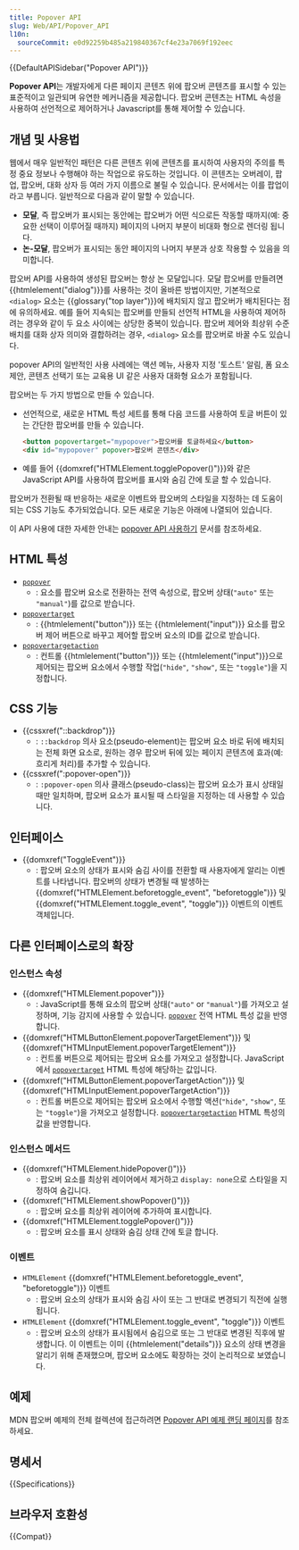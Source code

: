 ```yaml
---
title: Popover API
slug: Web/API/Popover_API
l10n:
  sourceCommit: e0d92259b485a219840367cf4e23a7069f192eec
---
```


{{DefaultAPISidebar("Popover API")}}

**Popover API**는 개발자에게 다른 페이지 콘텐츠 위에 팝오버 콘텐츠를 표시할 수 있는 표준적이고 일관되며 유연한 메커니즘을 제공합니다. 팝오버 콘텐츠는 HTML 속성을 사용하여 선언적으로 제어하거나 Javascript를 통해 제어할 수 있습니다.

## 개념 및 사용법

웹에서 매우 일반적인 패턴은 다른 콘텐츠 위에 콘텐츠를 표시하여 사용자의 주의를 특정 중요 정보나 수행해야 하는 작업으로 유도하는 것입니다. 이 콘텐츠는 오버레이, 팝업, 팝오버, 대화 상자 등 여러 가지 이름으로 불릴 수 있습니다. 문서에서는 이를 팝업이라고 부릅니다. 일반적으로 다음과 같이 말할 수 있습니다.

- **모달**, 즉 팝오버가 표시되는 동안에는 팝오버가 어떤 식으로든 작동할 때까지(예: 중요한 선택이 이루어질 때까지) 페이지의 나머지 부분이 비대화 형으로 렌더링 됩니다.
- **논-모달**, 팝오버가 표시되는 동안 페이지의 나머지 부분과 상호 작용할 수 있음을 의미합니다.

팝오버 API를 사용하여 생성된 팝오버는 항상 논 모달입니다. 모달 팝오버를 만들려면 {{htmlelement("dialog")}}를 사용하는 것이 올바른 방법이지만, 기본적으로 `<dialog>` 요소는 {{glossary("top layer")}}에 배치되지 않고 팝오버가 배치된다는 점에 유의하세요. 예를 들어 지속되는 팝오버를 만들되 선언적 HTML을 사용하여 제어하려는 경우와 같이 두 요소 사이에는 상당한 중복이 있습니다. 팝오버 제어와 최상위 수준 배치를 대화 상자 의미와 결합하려는 경우, `<dialog>` 요소를 팝오버로 바꿀 수도 있습니다.

popover API의 일반적인 사용 사례에는 액션 메뉴, 사용자 지정 '토스트' 알림, 폼 요소 제안, 콘텐츠 선택기 또는 교육용 UI 같은 사용자 대화형 요소가 포함됩니다.

팝오버는 두 가지 방법으로 만들 수 있습니다.

- 선언적으로, 새로운 HTML 특성 세트를 통해 다음 코드를 사용하여 토글 버튼이 있는 간단한 팝오버를 만들 수 있습니다.

  ```html
  <button popovertarget="mypopover">팝오버를 토글하세요</button>
  <div id="mypopover" popover>팝오버 콘텐츠</div>
  ```

- 예를 들어 {{domxref("HTMLElement.togglePopover()")}}와 같은 JavaScript API를 사용하여 팝오버를 표시와 숨김 간에 토글 할 수 있습니다.

팝오버가 전환될 때 반응하는 새로운 이벤트와 팝오버의 스타일을 지정하는 데 도움이 되는 CSS 기능도 추가되었습니다. 모든 새로운 기능은 아래에 나열되어 있습니다.

이 API 사용에 대한 자세한 안내는 [popover API 사용하기](/ko/docs/Web/API/Popover_API/Using) 문서를 참조하세요.

## HTML 특성

- [`popover`](/ko/docs/Web/HTML/Global_attributes/popover)
  - : 요소를 팝오버 요소로 전환하는 전역 속성으로, 팝오버 상태(`"auto"` 또는 `"manual"`)를 값으로 받습니다.
- [`popovertarget`](/ko/docs/Web/HTML/Element/button#popovertarget)
  - : {{htmlelement("button")}} 또는 {{htmlelement("input")}} 요소를 팝오버 제어 버튼으로 바꾸고 제어할 팝오버 요소의 ID를 값으로 받습니다.
- [`popovertargetaction`](/ko/docs/Web/HTML/Element/button#popovertargetaction)
  - : 컨트롤 {{htmlelement("button")}} 또는 {{htmlelement("input")}}으로 제어되는 팝오버 요소에서 수행할 작업(`"hide"`, `"show"`, 또는 `"toggle"`)을 지정합니다.

## CSS 기능

- {{cssxref("::backdrop")}}
  - : `::backdrop` 의사 요소(pseudo-element)는 팝오버 요소 바로 뒤에 배치되는 전체 화면 요소로, 원하는 경우 팝오버 뒤에 있는 페이지 콘텐츠에 효과(예: 흐리게 처리)를 추가할 수 있습니다.
- {{cssxref(":popover-open")}}
  - : `:popover-open` 의사 클래스(pseudo-class)는 팝오버 요소가 표시 상태일 때만 일치하며, 팝오버 요소가 표시될 때 스타일을 지정하는 데 사용할 수 있습니다.

## 인터페이스

- {{domxref("ToggleEvent")}}
  - : 팝오버 요소의 상태가 표시와 숨김 사이를 전환할 때 사용자에게 알리는 이벤트를 나타냅니다. 팝오버의 상태가 변경될 때 발생하는 {{domxref("HTMLElement.beforetoggle_event", "beforetoggle")}} 및 {{domxref("HTMLElement.toggle_event", "toggle")}} 이벤트의 이벤트 객체입니다.

## 다른 인터페이스로의 확장

### 인스턴스 속성

- {{domxref("HTMLElement.popover")}}
  - : JavaScript를 통해 요소의 팝오버 상태(`"auto"` or `"manual"`)를 가져오고 설정하며, 기능 감지에 사용할 수 있습니다. [`popover`](/ko/docs/Web/HTML/Global_attributes/popover) 전역 HTML 특성 값을 반영합니다.
- {{domxref("HTMLButtonElement.popoverTargetElement")}} 및 {{domxref("HTMLInputElement.popoverTargetElement")}}
  - : 컨트롤 버튼으로 제어되는 팝오버 요소를 가져오고 설정합니다. JavaScript에서 [`popovertarget`](/ko/docs/Web/HTML/Element/button#popovertarget) HTML 특성에 해당하는 값입니다.
- {{domxref("HTMLButtonElement.popoverTargetAction")}} 및 {{domxref("HTMLInputElement.popoverTargetAction")}}
  - : 컨트롤 버튼으로 제어되는 팝오버 요소에서 수행할 액션(`"hide"`, `"show"`, 또는 `"toggle"`)을 가져오고 설정합니다. [`popovertargetaction`](/ko/docs/Web/HTML/Element/button#popovertargetaction) HTML 특성의 값을 반영합니다.

### 인스턴스 메서드

- {{domxref("HTMLElement.hidePopover()")}}
  - : 팝오버 요소를 최상위 레이어에서 제거하고 `display: none`으로 스타일을 지정하여 숨깁니다.
- {{domxref("HTMLElement.showPopover()")}}
  - : 팝오버 요소를 최상위 레이어에 추가하여 표시합니다.
- {{domxref("HTMLElement.togglePopover()")}}
  - : 팝오버 요소를 표시 상태와 숨김 상태 간에 토글 합니다.

### 이벤트

- `HTMLElement` {{domxref("HTMLElement.beforetoggle_event", "beforetoggle")}} 이벤트
  - : 팝오버 요소의 상태가 표시와 숨김 사이 또는 그 반대로 변경되기 직전에 실행됩니다.
- `HTMLElement` {{domxref("HTMLElement.toggle_event", "toggle")}} 이벤트
  - : 팝오버 요소의 상태가 표시됨에서 숨김으로 또는 그 반대로 변경된 직후에 발생합니다. 이 이벤트는 이미 {{htmlelement("details")}} 요소의 상태 변경을 알리기 위해 존재했으며, 팝오버 요소에도 확장하는 것이 논리적으로 보였습니다.

## 예제

MDN 팝오버 예제의 전체 컬렉션에 접근하려면 [Popover API 예제 랜딩 페이지](https://mdn.github.io/dom-examples/popover-api/)를 참조하세요.

## 명세서

{{Specifications}}

## 브라우저 호환성

{{Compat}}
